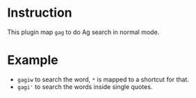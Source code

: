 # Instruction
This plugin map `gag` to do Ag search in normal mode.

# Example
- `gagiw` to search the word, `*` is mapped to a shortcut for that.
- `gagi'` to search the words inside single quotes.
